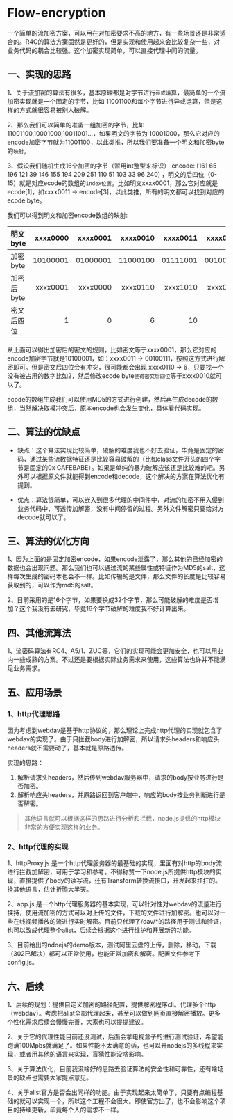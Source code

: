 # Flow-encryption
一个简单的流加密方案，可以用在对加密要求不高的地方，有一些场景还是非常适合的。R4C的算法方案固然是更好的，但是实现和使用起来会比较复杂一些，对业务代码的耦合比较强。这个加密实现简单，可以直接代理中间的流量。

## 一、实现的思路

1、关于流加密的算法有很多，基本原理都是对字节进行`异或运`算，最简单的一个流加密实现就是一个固定的字节，比如 11001100和每个字节进行异或运算，但是这样的方式就很容易被别人破解。

2、那么我们可以简单的准备一组加密的字节，比如11001100,10001000,10011001...，如果明文的字节为 10001000，那么它对应的encode加密字节就为11001100，以此类推，所以我们要准备一个明文和加密byte的`映射`。

3、假设我们随机生成16个加密的字节（暂用int整型来标识） encode:  [161 65 196 121 39 146 155 194 209 251 110 51 103 33 96 240] ，明文的后四位（0-15）就是对应ecode的数组的`index位置`。比如明文xxxx0001，那么它对应就是 ecode[1]，如xxxx0011 -> encode[3]，以此类推，所有的明文都可以找到对应的ecode byte。

我们可以得到明文和加密encode数组的映射:

| 明文 byte | xxxx0000 | xxxx0001 |xxxx0010 | xxxx0011 |xxxx0100 | ... |
| :-----| ----: | ----: |----: | ----: |----: | ----: |
| 加密 byte | 10100001 | 01000001 |11000100 | 01111001 |00100111 | ... |
| 加密后 byte | xxxx0001 | xxxx0000 |xxxx0110 | xxxx1010 |xxxx0011 | ... |
| 密文后四位 | 1 | 0 |6 | 10 |3 | ... |

从上面可以得出加密后的密文的规则，比如密文等于xxxx0001，那么它对应的encode加密字节就是10100001，如：xxxx0011 -> 00100111，按照这方式进行解密即可。但是密文后四位会有冲突，很可能都会出现 xxxx0110 -> 6，只要找一个没有被占用的数字比如2，然后修改ecode byte`使得密文后四位`等于xxxx0010就可以了。

ecode的数组生成我们可以使用MD5的方式进行创建，然后再生成decode的数组，当然解决取模冲突后，原本encode也会发生变化，具体看代码实现。

## 二、算法的优缺点

- 缺点：这个算法实现比较简单，破解的难度我也不好去验证，毕竟是固定的密码，通过某些流数据特征还是比较容易破解的（比如class文件开头的四个字节是固定的0x CAFEBABE）。如果是单纯的暴力破解应该还是比较难的吧。另外可以根据原文件就能得到encode和decode，这个解决的方案在算法优化有提到。

- 优点：算法很简单，可以嵌入到很多代理的中间件中，对流的加密不用入侵到业务代码中，可透传加解密，没有中间停留的过程。另外文件解密只要给对方decode就可以了。

## 三、算法的优化方向

1、因为上面的是固定加密encode，如果encode泄露了，那么其他的已经加密的数据也会出现问题。那么我们也可以通过流的某些属性或特征作为MD5的salt，这样每次生成的密码本也会不一样。比如传输的是文件，那么文件的长度是比较容易获取到的，可以作为md5的salt。

2、目前采用的是16个字节，如果要换成32个字节，那么可能破解的难度是否增加？这个我没有去研究，毕竟16个字节破解的难度我不好计算出来。

## 四、其他流算法
1、流密码算法有RC4、A5/1、ZUC等，它们的实现可能会更加安全，也可以用业内一些成熟的方案。不过还是要根据实际业务需求来使用，这些算法也许并不能满足业务需求。


## 五、应用场景

### 1、http代理思路
因为考虑到webdav是基于http协议的，那么理论上完成http代理的实现就包含了webdav的实现了。由于只拦截body进行加解密，所以请求头headers和响应头headers就不需要动了，基本就是原路透传。

实现的思路：
1. 解析请求头headers，然后传到webdav服务器中，请求的body按业务进行是否加密。
2. 解析响应头headers，并原路返回到客户端中，响应的body按业务判断进行是否解密。

> 其他语言就可以根据这样的思路进行分析和拦截，node.js提供的http模块非常的方便实现这样的业务。

### 2、http代理的实现
1、httpProxy.js 是一个http代理服务器的最基础的实现，里面有对http的body流进行拦截加解密，可用于学习和参考。不得称赞一下node.js所提供http模块的实现，直接提供了body的读写流，还有Transform转换流接口，开发起来扛扛的。换其他语言，估计折腾大半天。

2、app.js 是一个http代理服务器的基本实现，可以针对性对webdav的流量进行挟持，使用流加密的方式可以对上传的文件，下载的文件进行加解密。也可以对一些在线视频播放的流进行实时解密。目前只代理了/dav/*的路径用于测试和验证，也可以改成代理整个alist，后续会根据这个进行维护和开展新的功能。

3、目前给出的ndoejs的demo版本，测试阿里云盘的上传，删除，移动，下载（302已解决）都可以正常使用，也能正常加密和解密。配置文件参考下config.js。


## 六、后续

1、后续的规划：提供自定义加密的路径配置，提供解密程序cli。代理多个http（webdav）。考虑把alist全部代理起来，甚至可以做到网页直接解密播放。更多个性化需求后续会慢慢完善，大家也可以提提建议。

2、关于它的代理性能目前还没测试，后面会拿电视盒子的进行测试验证，希望能跑满100Mpbs就满足了。如果性能不太满意的话，也可以开nodejs的多线程来实现，或者用其他的语言来实现，盲猜性能没啥影响。

3、关于算法优化，目前我没啥好的思路去验证算法的安全性和可靠性，还有啥场景的缺点也需要大家提点意见。

4、关于alist官方是否会出同样的功能。由于实现起来太简单了，只要有点编程基础的就可以实现一个，所以这个工程不会很大。即使官方出了，也不会影响这个项目的持续更新，毕竟每个人的需求不一样。



 